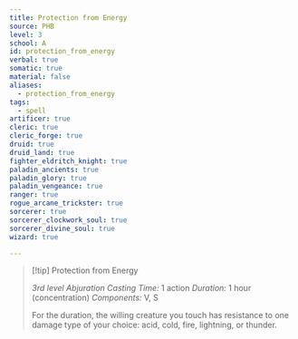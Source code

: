 ```yaml
---
title: Protection from Energy
source: PHB
level: 3
school: A
id: protection_from_energy
verbal: true
somatic: true
material: false
aliases:
  - protection_from_energy
tags:
  - spell
artificer: true
cleric: true
cleric_forge: true
druid: true
druid_land: true
fighter_eldritch_knight: true
paladin_ancients: true
paladin_glory: true
paladin_vengeance: true
ranger: true
rogue_arcane_trickster: true
sorcerer: true
sorcerer_clockwork_soul: true
sorcerer_divine_soul: true
wizard: true

---
```

>[!tip] Protection from Energy
>
> *3rd level Abjuration*
> *Casting Time:* 1 action
> *Duration:* 1 hour (concentration)
> *Components:* V, S
>
>For the duration, the willing creature you touch has resistance to one damage type of your choice: acid, cold, fire, lightning, or thunder.
>

